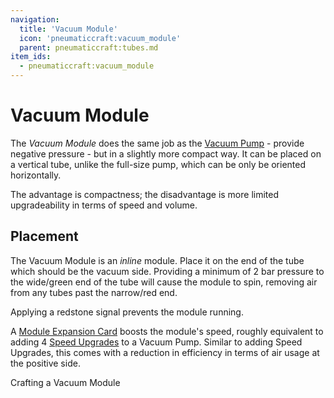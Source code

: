 ```yaml
---
navigation:
  title: 'Vacuum Module'
  icon: 'pneumaticcraft:vacuum_module'
  parent: pneumaticcraft:tubes.md
item_ids:
  - pneumaticcraft:vacuum_module
---
```


# Vacuum Module

The _Vacuum Module_ does the same job as the [Vacuum Pump](../machines/vacuum_pump.md) - provide negative pressure - but in a slightly more compact way. It can be placed on a vertical tube, unlike the full-size pump, which can be only be oriented horizontally.

The advantage is compactness; the disadvantage is more limited upgradeability in terms of speed and volume.

## Placement

The Vacuum Module is an _inline_ module. Place it on the end of the tube which should be the vacuum side. Providing a minimum of 2 bar pressure to the wide/green end of the tube will cause the module to spin, removing air from any tubes past the narrow/red end.

Applying a <Color id="red">redstone signal</Color> prevents the module running.

<ItemImage id="pneumaticcraft:module_expansion_card" />

A [Module Expansion Card](./module_expansion_card.md) boosts the module's speed, roughly equivalent to adding 4 [Speed Upgrades](../base_concepts/upgrades.md#speed) to a Vacuum Pump. Similar to adding Speed Upgrades, this comes with a reduction in efficiency in terms of air usage at the positive side.

Crafting a Vacuum Module

<Recipe id="pneumaticcraft:vacuum_module" />
